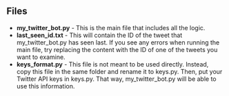 
## Files
- **my_twitter_bot.py** - This is the main file that includes all the logic.
- **last_seen_id.txt** - This will contain the ID of the tweet that my_twitter_bot.py has seen last. If you see any errors when running the main file, try replacing the content with the ID of one of the tweets you want to examine.
- **keys_format.py** - This file is not meant to be used directly. Instead, copy this file in the same folder and rename it to keys.py. Then, put your Twitter API keys in keys.py. That way, my_twitter_bot.py will be able to use this information.
